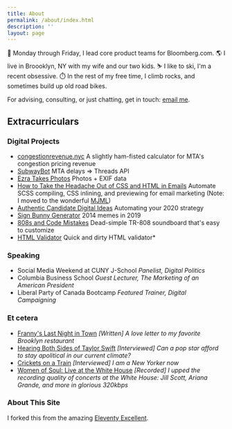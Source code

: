 ```yaml
---
title: About
permalink: /about/index.html
description: ''
layout: page
---
```


💼 Monday through Friday, I lead core product teams for Bloomberg.com.
🌎 I live in Broooklyn, NY with my wife and our two kids.
⛷️ I like to ski, I'm a recent obsessive.
⏱️ In the rest of my free time, I climb rocks, and sometimes build up old road bikes.

For advising, consulting, or just chatting, get in touch: [email me](mailto:contact@ezramechaber.com).

## Extracurriculars

### Digital Projects

* [congestionrevenue.nyc](https://ezramechaber.com/blog/coding-up-subway-bot/)
A slightly ham-fisted calculator for MTA's congestion pricing revenue
* [SubwayBot](https://ezramechaber.com/blog/coding-up-subway-bot/)
MTA delays => Threads API
* [Ezra Takes Photos](https://www.ezratakes.photos/)
Photos + EXIF data
* [How to Take the Headache Out of CSS and HTML in Emails](https://dev.to/glitch/how-to-take-the-headache-out-of-css-and-html-in-emails-2kf0)
Automate SCSS compiling, CSS inlining, and previewing for email marketing (Note: I moved to the wonderful [MJML](https://mjml.io/))
* [Authentic Candidate Digital Ideas](https://glitch.com/~authentic-ideas)
Automating your 2020 strategy
* [Sign Bunny Generator](https://glitch.com/~sign-bunny)
2014 memes in 2019
* [808s and Code Mistakes](https://glitch.com/~sound-board)
Dead-simple TR-808 soundboard that's easy to customize
* [HTML Validator](https://glitch.com/~validate)
Quick and dirty HTML validator*

### Speaking
* Social Media Weekend at CUNY J-School
_Panelist, Digital Politics_
* Columbia Business School
_Guest Lecturer, The Marketing of an American President_
* Liberal Party of Canada Bootcamp
_Featured Trainer, Digital Campaigning_

### Et cetera
* [Franny's Last Night in Town](https://medium.com/@ezramechaber/frannys-last-night-in-town-34ee3fcf20ea/)
_[Written] A love letter to my favorite Brooklyn restaurant_
* [Hearing Both Sides of Taylor Swift](https://www.theringer.com/music/2017/11/8/16621926/hearing-both-sides-of-taylor-swift)
_[Interviewed] Can a pop star afford to stay apolitical in our current climate?_
* [Crickets on a Train](https://www.huffpost.com/entry/crickets-new-york-subway-zaida-pugh_n_57c0a0e0e4b02673445011fa)
_[Interviewed] I am a New Yorker now_
* [Women of Soul: Live at the White House](https://soundcloud.com/obamawhitehouse/sets/in-performance-at-the-white)
_[Recorded] I upped the recording quality of concerts at the White House: Jill Scott, Ariana Grande, and more in glorious 320kbps_

### About This Site

I forked this from the amazing [Eleventy Excellent](https://eleventy-excellent.netlify.app/).
